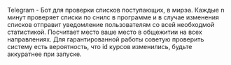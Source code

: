 Telegram - Бот для проверки списков поступающих, в мирэа. Каждые n минут проверяет списки по снилс в программе и в случае изменения списков отправит уведомление пользователям со всей необходмой статистикой. Посчитает место ваше место в общежитии на всех направлениях.
Для гарантированной работы советую проверить систему есть вероятность, что id курсов изменились, будьте аккуратнее при запуске.
